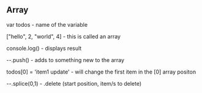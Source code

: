 ## Array

var todos - name of the variable

["hello", 2, "world", 4] - this is called an array

console.log() - displays result

--.push() - adds to something new to the array

todos[0] = 'item1 update' - will change the first item in the [0] array positon

--.splice(0,1) - .delete (start position, item/s to delete)
